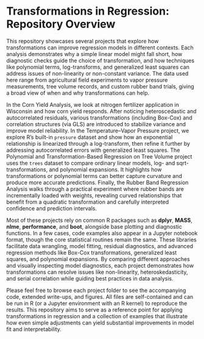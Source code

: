 # Transformations in Regression: Repository Overview

This repository showcases several projects that explore how transformations can improve regression models in different contexts. Each analysis demonstrates why a simple linear model might fall short, how diagnostic checks guide the choice of transformation, and how techniques like polynomial terms, log-transforms, and generalized least squares can address issues of non-linearity or non-constant variance. The data used here range from agricultural field experiments to vapor pressure measurements, tree volume records, and custom rubber band trials, giving a broad view of when and why transformations can help.

In the Corn Yield Analysis, we look at nitrogen fertilizer application in Wisconsin and how corn yield responds. After noticing heteroscedastic and autocorrelated residuals, various transformations (including Box-Cox) and correlation structures (via GLS) are introduced to stabilize variance and improve model reliability. In the Temperature–Vapor Pressure project, we explore R’s built-in `pressure` dataset and show how an exponential relationship is linearized through a log-transform, then refine it further by addressing autocorrelated errors with generalized least squares. The Polynomial and Transformation-Based Regression on Tree Volume project uses the `trees` dataset to compare ordinary linear models, log- and sqrt-transformations, and polynomial expansions. It highlights how transformations or polynomial terms can better capture curvature and produce more accurate predictions. Finally, the Rubber Band Regression Analysis walks through a practical experiment where rubber bands are incrementally loaded with weights, revealing curved relationships that benefit from a quadratic transformation and carefully interpreted confidence and prediction intervals.

Most of these projects rely on common R packages such as **dplyr**, **MASS**, **nlme**, **performance**, and **boot**, alongside base plotting and diagnostic functions. In a few cases, code examples also appear in a Jupyter notebook format, though the core statistical routines remain the same. These libraries facilitate data wrangling, model fitting, residual diagnostics, and advanced regression methods like Box-Cox transformations, generalized least squares, and polynomial expansions. By comparing different approaches and visually inspecting model diagnostics, each project demonstrates how transformations can resolve issues like non-linearity, heteroskedasticity, and serial correlation while guiding best practices in data analysis.

Please feel free to browse each project folder to see the accompanying code, extended write-ups, and figures. All files are self-contained and can be run in R (or a Jupyter environment with an R kernel) to reproduce the results. This repository aims to serve as a reference point for applying transformations in regression and a collection of examples that illustrate how even simple adjustments can yield substantial improvements in model fit and interpretability.
